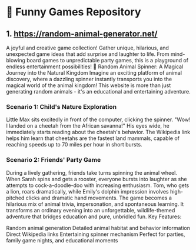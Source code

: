# 🎲 Funny Games Repository

## 1. https://random-animal-generator.net/
A joyful and creative game collection! Gather unique, hilarious, and unexpected game ideas that add surprise and laughter to life. From mind-blowing board games to unpredictable party games, this is a playground of endless entertainment possibilities!
🎡 Random Animal Spinner: A Magical Journey into the Natural Kingdom
Imagine an exciting platform of animal discovery, where a dazzling spinner instantly transports you into the magical world of the animal kingdom! This website is more than just generating random animals - it's an educational and entertaining adventure.
### Scenario 1: Child's Nature Exploration
Little Max sits excitedly in front of the computer, clicking the spinner. "Wow! I landed on a cheetah from the African savanna!" His eyes wide, he immediately starts reading about the cheetah's behavior. The Wikipedia link helps him learn that cheetahs are the fastest land mammals, capable of reaching speeds up to 70 miles per hour in short bursts.
### Scenario 2: Friends' Party Game
During a lively gathering, friends take turns spinning the animal wheel. When Sarah spins and gets a rooster, everyone bursts into laughter as she attempts to cock-a-doodle-doo with increasing enthusiasm. Tom, who gets a lion, roars dramatically, while Emily's dolphin impression involves high-pitched clicks and dramatic hand movements.
The game becomes a hilarious mix of animal trivia, impersonation, and spontaneous learning. It transforms an ordinary evening into an unforgettable, wildlife-themed adventure that bridges education and pure, unbridled fun.
Key Features:

Random animal generation
Detailed animal habitat and behavior information
Direct Wikipedia links
Entertaining spinner mechanism
Perfect for parties, family game nights, and educational moments
